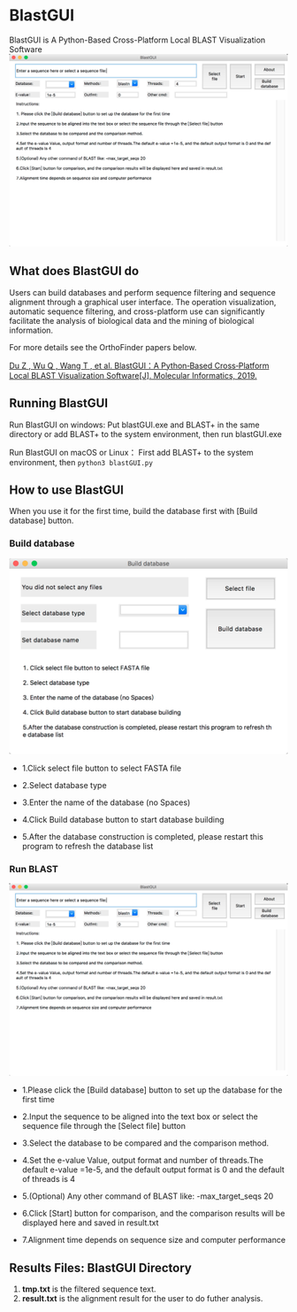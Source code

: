 # BlastGUI

BlastGUI is A Python-Based Cross-Platform Local BLAST Visualization Software
![BlastGUI main interface](picture/mainface.png)

## What does BlastGUI do
Users can build databases and perform sequence filtering and sequence alignment through a graphical user interface. 
The operation visualization, automatic sequence filtering, and cross-platform use can significantly facilitate the analysis of biological data and the mining of biological information. 

For more details see the OrthoFinder papers below.

[Du Z , Wu Q , Wang T , et al. BlastGUI：A Python‐Based Cross‐Platform Local BLAST Visualization Software[J]. Molecular Informatics, 2019.](https://onlinelibrary.wiley.com/doi/abs/10.1002/minf.201900120)

## Running BlastGUI
Run BlastGUI on windows:
Put blastGUI.exe and BLAST+ in the same directory or add BLAST+ to the system environment, then run blastGUI.exe

Run BlastGUI on macOS or Linux：
First add BLAST+ to the system environment, then 
`python3 blastGUI.py`

## How to use BlastGUI
When you use it for the first time, build the database first with [Build database] button.

### Build database
![Build database interface](picture/mkdbface.png)
+ 1.Click select file button to select FASTA file 
- 2.Select database type 
+ 3.Enter the name of the database (no Spaces)            
- 4.Click Build database button to start database building             
+ 5.After the database construction is completed, please restart this program to refresh the database list

### Run BLAST
![BlastGUI main interface](picture/mainface.png)
+ 1.Please click the [Build database] button to set up the database for the first time     
- 2.Input the sequence to be aligned into the text box or select the sequence file through the [Select file] button
+ 3.Select the database to be compared and the comparison method.
- 4.Set the e-value Value, output format and number of threads.The default e-value =1e-5, and the default output format is 0 and the default of threads is 4     
+ 5.(Optional) Any other command of BLAST like: -max_target_seqs 20 
- 6.Click [Start] button for comparison, and the comparison results will be displayed here and saved in result.txt
+ 7.Alignment time depends on sequence size and computer performance      
## Results Files: BlastGUI Directory
1. **tmp.txt** is the filtered sequence text.
2. **result.txt** is the alignment result for the user to do futher analysis.
